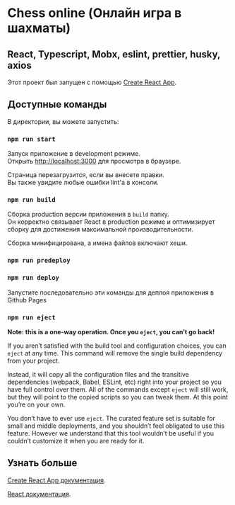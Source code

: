 # Chess online (Онлайн игра в шахматы)
## React, Typescript, Mobx, eslint, prettier, husky, axios

Этот проект был запущен с помощью [Create React App](https://github.com/facebook/create-react-app).

## Доступные команды

В директории, вы можете запустить:

### `npm run start`

Запуск приложение в development режиме.<br />
Открыть [http://localhost:3000](http://localhost:3000) для просмотра в браузере.

Страница перезагрузится, если вы внесете правки.<br />
Вы также увидите любые ошибки lint'а в консоли.

### `npm run build`

Сборка production версии приложения в `build` папку.<br />
Он корректно связывает React в production режиме и оптимизирует сборку для достижения максимальной производительности.

Сборка минифицирована, а имена файлов включают хеши.<br />

### `npm run predeploy`
### `npm run deploy`

Запустите последовательно эти команды для деплоя приложения в Github Pages

### `npm run eject`

**Note: this is a one-way operation. Once you `eject`, you can’t go back!**

If you aren’t satisfied with the build tool and configuration choices, you can `eject` at any time. This command will remove the single build dependency from your project.

Instead, it will copy all the configuration files and the transitive dependencies (webpack, Babel, ESLint, etc) right into your project so you have full control over them. All of the commands except `eject` will still work, but they will point to the copied scripts so you can tweak them. At this point you’re on your own.

You don’t have to ever use `eject`. The curated feature set is suitable for small and middle deployments, and you shouldn’t feel obligated to use this feature. However we understand that this tool wouldn’t be useful if you couldn’t customize it when you are ready for it.

## Узнать больше

[Create React App документация](https://facebook.github.io/create-react-app/docs/getting-started).

[React документация](https://reactjs.org/).

